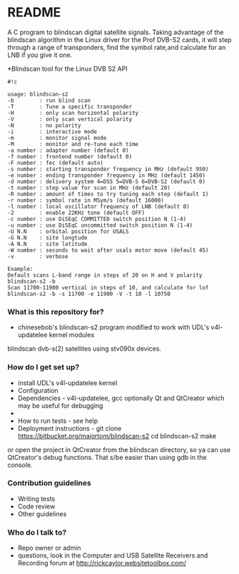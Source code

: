 # README #
A C program to blindscan digital satellite signals. Taking advantage of the blindscan algorithm in the Linux driver for the Prof DVB-S2 cards, it will step through a range of transponders, find the symbol rate,and calculate for an LNB if you give it one.

*Blindscan tool for the Linux DVB S2 API


```
#!c

usage: blindscan-s2
-b        : run blind scan
-T        : Tune a specific transponder
-H        : only scan horizontal polarity
-V        : only scan vertical polarity
-N        : no polarity
-i        : interactive mode
-m        : monitor signal mode
-M        : monitor and re-tune each time
-a number : adapter number (default 0)
-f number : frontend number (default 0)
-F number : fec (default auto)
-s number : starting transponder frequency in MHz (default 950)
-e number : ending transponder frequency in MHz (default 1450)
-d number : delivery system 4=DSS 5=DVB-S 6=DVB-S2 (default 0)
-t number : step value for scan in MHz (default 20)
-R number : amount of times to try tuning each step (default 1)
-r number : symbol rate in MSym/s (default 16000)
-l number : local oscillator frequency of LNB (default 0)
-2        : enable 22KHz tone (default OFF)
-c number : use DiSEqC COMMITTED switch position N (1-4)
-u number : use DiSEqC uncommitted switch position N (1-4)
-U N.N    : orbital position for USALS
-G N.N    : site longtude
-A N.N    : site latitude
-W number : seconds to wait after usals motor move (default 45)
-v        : verbose

Example:
Default scans L-band range in steps of 20 on H and V polarity
blindscan-s2 -b
Scan 11700-11900 vertical in steps of 10, and calculate for lof
blindscan-s2 -b -s 11700 -e 11900 -V -t 10 -l 10750

```


### What is this repository for? ###

* chinesebob's blindscan-s2 program
modified to work with UDL's v4l-updatelee kernel modules

blindscan dvb-s(2) satellites using stv090x devices.

### How do I get set up? ###

* install UDL's v4l-updatelee kernel
* Configuration
* Dependencies - v4l-updatelee, gcc
optionally Qt and QtCreator which may be
useful for debugging 
*
* How to run tests - see help
* Deployment instructions - 
git clone https://bitbucket.org/majortom/blindscan-s2
cd blindscan-s2
make

or open the project in QtCreator from the blindscan directory,
so ya can use QtCreator's debug functions. 
That s/be easier than using gdb in the console.

### Contribution guidelines ###

* Writing tests
* Code review
* Other guidelines

### Who do I talk to? ###

* Repo owner or admin
* questions, look in the Computer and USB Satellite Receivers and Recording forum
 at http://rickcaylor.websitetoolbox.com/